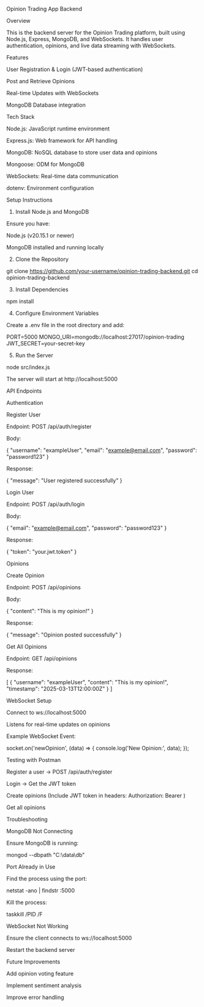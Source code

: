 Opinion Trading App Backend

Overview

This is the backend server for the Opinion Trading platform, built using Node.js, Express, MongoDB, and WebSockets. It handles user authentication, opinions, and live data streaming with WebSockets.

Features

User Registration & Login (JWT-based authentication)

Post and Retrieve Opinions

Real-time Updates with WebSockets

MongoDB Database integration

Tech Stack

Node.js: JavaScript runtime environment

Express.js: Web framework for API handling

MongoDB: NoSQL database to store user data and opinions

Mongoose: ODM for MongoDB

WebSockets: Real-time data communication

dotenv: Environment configuration

Setup Instructions

1. Install Node.js and MongoDB

Ensure you have:

Node.js (v20.15.1 or newer)

MongoDB installed and running locally

2. Clone the Repository

git clone https://github.com/your-username/opinion-trading-backend.git
cd opinion-trading-backend

3. Install Dependencies

npm install

4. Configure Environment Variables

Create a .env file in the root directory and add:

PORT=5000
MONGO_URI=mongodb://localhost:27017/opinion-trading
JWT_SECRET=your-secret-key

5. Run the Server

node src/index.js

The server will start at http://localhost:5000

API Endpoints

Authentication

Register User

Endpoint: POST /api/auth/register

Body:

{
  "username": "exampleUser",
  "email": "example@email.com",
  "password": "password123"
}

Response:

{
  "message": "User registered successfully"
}

Login User

Endpoint: POST /api/auth/login

Body:

{
  "email": "example@email.com",
  "password": "password123"
}

Response:

{
  "token": "your.jwt.token"
}

Opinions

Create Opinion

Endpoint: POST /api/opinions

Body:

{
  "content": "This is my opinion!"
}

Response:

{
  "message": "Opinion posted successfully"
}

Get All Opinions

Endpoint: GET /api/opinions

Response:

[
  {
    "username": "exampleUser",
    "content": "This is my opinion!",
    "timestamp": "2025-03-13T12:00:00Z"
  }
]

WebSocket Setup

Connect to ws://localhost:5000

Listens for real-time updates on opinions

Example WebSocket Event:

socket.on('newOpinion', (data) => {
  console.log('New Opinion:', data);
});

Testing with Postman

Register a user → POST /api/auth/register

Login → Get the JWT token

Create opinions (Include JWT token in headers: Authorization: Bearer <token>)

Get all opinions

Troubleshooting

MongoDB Not Connecting

Ensure MongoDB is running:

mongod --dbpath "C:\data\db"

Port Already in Use

Find the process using the port:

netstat -ano | findstr :5000

Kill the process:

taskkill /PID <PID> /F

WebSocket Not Working

Ensure the client connects to ws://localhost:5000

Restart the backend server

Future Improvements

Add opinion voting feature

Implement sentiment analysis

Improve error handling